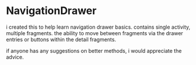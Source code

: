 # NavigationDrawer
i created this to help learn navigation drawer basics. contains single activity, multiple fragments. the ability to move between fragments via the drawer entries or buttons within the detail fragments.

if anyone has any suggestions on better methods, i would appreciate the advice.

